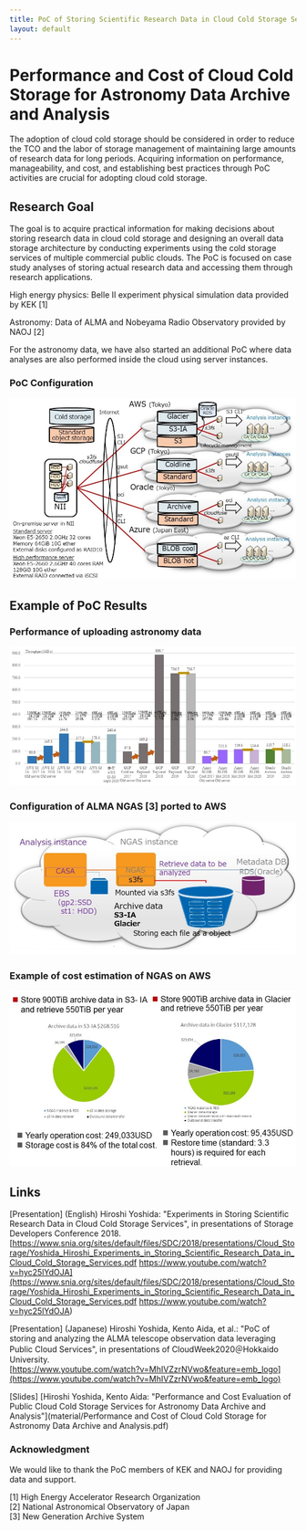 ```yaml
---
title: PoC of Storing Scientific Research Data in Cloud Cold Storage Services
layout: default
---
```

# Performance and Cost of Cloud Cold Storage for Astronomy Data Archive and Analysis
The adoption of cloud cold storage should be considered in order to reduce the TCO and the labor of storage management of maintaining large amounts of research data for long periods. Acquiring information on performance, manageability, and cost, and establishing best practices through PoC activities are crucial for adopting cloud cold storage.

## Research Goal
The goal is to acquire practical information for making decisions about storing research data in cloud cold storage and designing an overall data storage architecture by conducting experiments using the cold storage services of multiple commercial public clouds.
The PoC is focused on case study analyses of storing actual research data and accessing them through research applications.
  
High energy physics: Belle II experiment physical simulation data provided by KEK [1]  
  
Astronomy: Data of ALMA and Nobeyama Radio Observatory provided by NAOJ [2]  
  
For the astronomy data, we have also started an additional PoC where data analyses are also performed inside the cloud using server instances.
  
  
### PoC Configuration  
![POC Configuration](figs/fig01.jpg)    
  
    
## Example of PoC Results  
  
### Performance of uploading astronomy data  
![Upload performance](figs/fig02.jpg)    

### Configuration of ALMA NGAS [3] ported to AWS  
![NGAS configuration](figs/fig03.jpg)  

### Example of cost estimation of NGAS on AWS  
![Cost estimation](figs/fig04.jpg)  
  
  
  
## Links
[Presentation] (English)
Hiroshi Yoshida: "Experiments in Storing Scientific Research Data in Cloud Cold Storage Services", in presentations of Storage Developers Conference 2018.  
[https://www.snia.org/sites/default/files/SDC/2018/presentations/Cloud_Storage/Yoshida_Hiroshi_Experiments_in_Storing_Scientific_Research_Data_in_Cloud_Cold_Storage_Services.pdf
https://www.youtube.com/watch?v=hyc25lYdOJA](https://www.snia.org/sites/default/files/SDC/2018/presentations/Cloud_Storage/Yoshida_Hiroshi_Experiments_in_Storing_Scientific_Research_Data_in_Cloud_Cold_Storage_Services.pdf
https://www.youtube.com/watch?v=hyc25lYdOJA)

[Presentation] (Japanese)
Hiroshi Yoshida, Kento Aida, et al.: "PoC of storing and analyzing the ALMA telescope observation data leveraging Public Cloud Services", in presentations of CloudWeek2020＠Hokkaido University.  
[https://www.youtube.com/watch?v=MhIVZzrNVwo&feature=emb_logo](https://www.youtube.com/watch?v=MhIVZzrNVwo&feature=emb_logo)

[Slides]
[Hiroshi Yoshida, Kento Aida: "Performance and Cost Evaluation of Public Cloud Cold Storage Services for Astronomy Data Archive and Analysis"](material/Performance and Cost of Cloud Cold Storage for Astronomy Data Archive and Analysis.pdf)
   
   
   
  
   
   
### Acknowledgment
We would like to thank the PoC members of KEK and NAOJ for providing data and support.


[1] High Energy Accelerator Research Organization  
[2] National Astronomical Observatory of Japan  
[3] New Generation Archive System  
